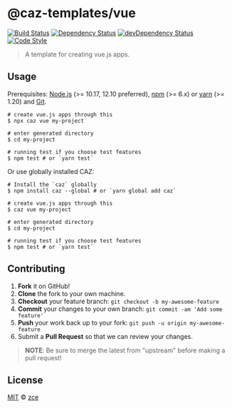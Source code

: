 # @caz-templates/vue

[![Build Status][travis-img]][travis-url]
[![Dependency Status][dependency-img]][dependency-url]
[![devDependency Status][devdependency-img]][devdependency-url]
[![Code Style][style-img]][style-url]

> A template for creating vue.js apps.

## Usage

Prerequisites: [Node.js](https://nodejs.org) (>= 10.17, 12.10 preferred), [npm](https://www.npmjs.com) (>= 6.x) or [yarn](https://yarnpkg.com) (>= 1.20) and [Git](https://git-scm.com).

```shell
# create vue.js apps through this
$ npx caz vue my-project

# enter generated directory
$ cd my-project

# running test if you choose test features
$ npm test # or `yarn test`
```

Or use globally installed CAZ:

```shell
# Install the `caz` globally
$ npm install caz --global # or `yarn global add caz`

# create vue.js apps through this
$ caz vue my-project

# enter generated directory
$ cd my-project

# running test if you choose test features
$ npm test # or `yarn test`
```

## Contributing

1. **Fork** it on GitHub!
2. **Clone** the fork to your own machine.
3. **Checkout** your feature branch: `git checkout -b my-awesome-feature`
4. **Commit** your changes to your own branch: `git commit -am 'Add some feature'`
5. **Push** your work back up to your fork: `git push -u origin my-awesome-feature`
6. Submit a **Pull Request** so that we can review your changes.

> **NOTE**: Be sure to merge the latest from "upstream" before making a pull request!

## License

[MIT](LICENSE) &copy; [zce](https://zce.me)



[travis-img]: https://img.shields.io/travis/com/caz-templates/vue
[travis-url]: https://travis-ci.com/caz-templates/vue
[dependency-img]: https://img.shields.io/david/caz-templates/vue
[dependency-url]: https://david-dm.org/caz-templates/vue
[devdependency-img]: https://img.shields.io/david/dev/caz-templates/vue
[devdependency-url]: https://david-dm.org/caz-templates/vue?type=dev
[style-img]: https://img.shields.io/badge/code_style-standard-brightgreen
[style-url]: https://standardjs.com

